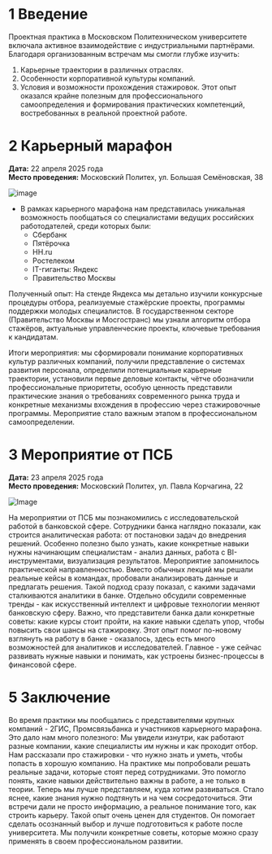 # 1 Введение

Проектная практика в Московском Политехническом университете включала активное взаимодействие с индустриальными партнёрами. Благодаря организованным встречам мы смогли глубже изучить:
1.	Карьерные траектории в различных отраслях.
2.	Особенности корпоративной культуры компаний. 
3.	Условия и возможности прохождения стажировок. 
Этот опыт оказался крайне полезным для профессионального самоопределения и формирования практических компетенций, востребованных в реальной проектной работе.

# 2 Карьерный марафон

**Дата:** 22 апреля 2025 года  
**Место проведения:** Московский Политех, ул. Большая Семёновская, 38

![image](https://github.com/user-attachments/assets/41824f13-a4c3-4d78-845d-36c3e8554f93)

- В рамках карьерного марафона нам представилась уникальная возможность пообщаться со специалистами ведущих российских работодателей, среди которых были: 
  - Сбербанк 
  - Пятёрочка 
  - HH.ru 
  - Ростелеком 
  - IT-гиганты: Яндекс 
  - Правительство Москвы

Полученный опыт: 
На стенде Яндекса мы детально изучили конкурсные процедуры отбора, реализуемые стажёрские проекты, программы поддержки молодых специалистов.
В государственном секторе (Правительство Москвы и Мосгостранс) мы узнали алгоритм отбора стажёров, актуальные управленческие проекты, ключевые требования к кандидатам. 

Итоги мероприятия: 
мы сформировали понимание корпоративных культур различных компаний, получили представление о системах развития персонала, определили потенциальные карьерные траектории, установили первые деловые контакты, чётче обозначили профессиональные приоритеты, особую ценность представили практические знания о требованиях современного рынка труда и конкретные механизмы вхождения в профессию через стажировочные программы. Мероприятие стало важным этапом в профессиональном самоопределении.

# 3 Мероприятие от ПСБ

**Дата:** 23 апреля 2025 года  
**Место проведения:** Московский Политех,  ул. Павла Корчагина, 22

![Image](https://github.com/user-attachments/assets/943f852b-3bdb-4fa5-a975-3859e771bfbc)

На мероприятии от ПСБ мы познакомились с исследовательской работой в банковской сфере. Сотрудники банка наглядно показали, как строится аналитическая работа: от постановки задач до внедрения решений. Особенно полезно было узнать, какие конкретные навыки нужны начинающим специалистам - анализ данных, работа с BI-инструментами, визуализация результатов. 
Мероприятие запомнилось практической направленностью. Вместо обычных лекций мы решали реальные кейсы в командах, пробовали анализировать данные и предлагать решения. Такой подход сразу показал, с какими задачами сталкиваются аналитики в банке. 
Отдельно обсудили современные тренды - как искусственный интеллект и цифровые технологии меняют банковскую сферу. Важно, что представители банка дали конкретные советы: какие курсы стоит пройти, на какие навыки сделать упор, чтобы повысить свои шансы на стажировку. 
Этот опыт помог по-новому взглянуть на работу в банке - оказалось, здесь есть много возможностей для аналитиков и исследователей. Главное - уже сейчас развивать нужные навыки и понимать, как устроены бизнес-процессы в финансовой сфере.


# 5 Заключение

Во время практики мы пообщались с представителями крупных компаний - 2ГИС, Промсвязьбанка и участников карьерного марафона. 
Это дало нам много полезного: 
Мы увидели изнутри, как работают разные компании, какие специалисты им нужны и как проходит отбор. Нам рассказали про стажировки - что нужно знать и уметь, чтобы попасть в хорошую компанию. 
На практике мы попробовали решать реальные задачи, которые стоят перед сотрудниками. Это помогло понять, какие навыки действительно важны в работе, а не только в теории. 
Теперь мы лучше представляем, куда хотим развиваться. Стало яснее, какие знания нужно подтянуть и на чем сосредоточиться. 
Эти встречи дали не просто информацию, а реальное понимание того, как строить карьеру. Такой опыт очень ценен для студентов. Он помогает сделать осознанный выбор и лучше подготовиться к работе после университета. 
Мы получили конкретные советы, которые можно сразу применять в своем профессиональном развитии.
